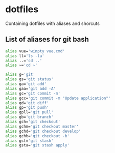 # dotfiles
Containing dotfiles with aliases and shorcuts

## List of aliases for git bash

```sh
alias vue='winpty vue.cmd'
alias ll='ls -la'
alias ..='cd ..'
alias ~='cd ~'

alias g='git'
alias gs='git status'
alias ga='git add'
alias gaa='git add -A'
alias gc='git commit -m'
alias gcc='git commit -m "Update application"'
alias gd='git diff'
alias gp='git push'
alias gpll='git pull'
alias gb='git branch'
alias gch='git checkout'
alias gchm='git checkout master'
alias gchd='git checkout develop'
alias gchb='git checkout -b'
alias gst='git stash'
alias gsta='git stash apply'
```